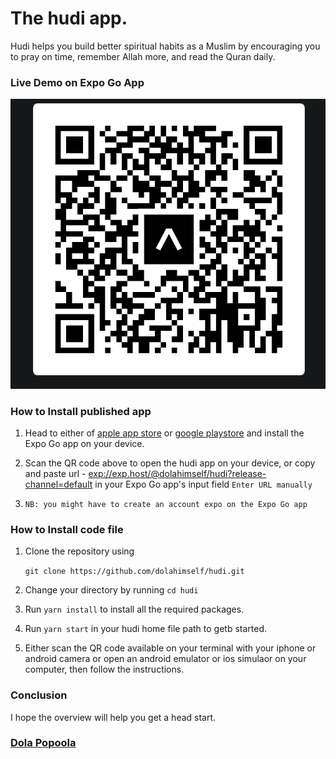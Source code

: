 # The hudi app. 
Hudi helps you build better spiritual habits as a Muslim by encouraging you to pray on time, remember Allah more, and read the Quran daily. 

### Live Demo on Expo Go App
![IMAGE ALT TEXT HERE](https://raw.githubusercontent.com/dolahimself/hudi/main/assets/images/hudi.png)

### **How to Install published app**

1.  Head to either of [apple app store](https://apps.apple.com/us/app/expo-go/id982107779) or [google playstore](https://play.google.com/store/apps/details?id=host.exp.exponent&hl=en&gl=US) and install the Expo Go app on your device.

2.  Scan the QR code above to open the hudi app on your device, or copy and paste url - [exp://exp.host/@dolahimself/hudi?release-channel=default](https://raw.githubusercontent.com/dolahimself/hudi/main/assets/images/hudi.png) in your Expo Go app's input field `Enter URL manually`

3.  `NB: you might have to create an account expo on the Expo Go app`


### **How to Install code file**

1.  Clone the repository using

    `git clone https://github.com/dolahimself/hudi.git`

2. Change your directory by running `cd hudi`

3. Run `yarn install` to install all the required packages.

4. Run `yarn start` in your hudi home file path to getb started.
   
5. Either scan the QR code available on your terminal with your iphone or android camera or open an android emulator or ios simulaor on your computer, then follow the instructions.


### Conclusion

I hope the overview will help you get a head start.

### [Dola Popoola](https://github.com/dolahimself)

